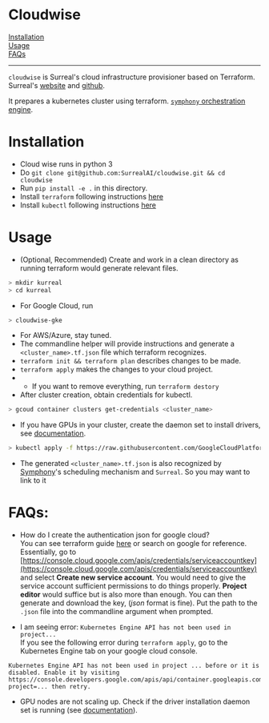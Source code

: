 # Cloudwise
[Installation](#installation)  
[Usage](#usage)  
[FAQs](#faqs)  

---

`cloudwise` is Surreal's cloud infrastructure provisioner based on Terraform. Surreal's [website](surreal.stanford.edu) and [github](https://github.com/SurrealAI/Surreal).

It prepares a kubernetes cluster using terraform.
[`symphony` orchestration engine](https://github.com/SurrealAI/symphony). 

# Installation
* Cloud wise runs in python 3
* Do `git clone git@github.com:SurrealAI/cloudwise.git && cd cloudwise`
* Run `pip install -e .` in this directory.
* Install `terraform` following instructions [here](https://www.terraform.io/intro/getting-started/install.html)
* Install `kubectl` following instructions [here](https://kubernetes.io/docs/tasks/tools/install-kubectl/)

# Usage
* (Optional, Recommended) Create and work in a clean directory as running terraform would generate relevant files. 
```bash
> mkdir kurreal
> cd kurreal
```

* For Google Cloud, run 
```bash
> cloudwise-gke
```

* For AWS/Azure, stay tuned.
* The commandline helper will provide instructions and generate a `<cluster_name>.tf.json` file which terraform recognizes.
* `terraform init && terraform plan` describes changes to be made. 
* `terraform apply` makes the changes to your cloud project. 
* * If you want to remove everything, run `terraform destory`
* After cluster creation, obtain credentials for kubectl.
```bash
> gcoud container clusters get-credentials <cluster_name>
```
* If you have GPUs in your cluster, create the daemon set to install drivers, see [documentation](https://cloud.google.com/kubernetes-engine/docs/how-to/gpus#installing_drivers).
```bash
> kubectl apply -f https://raw.githubusercontent.com/GoogleCloudPlatform/container-engine-accelerators/stable/nvidia-driver-installer/cos/daemonset-preloaded.yaml
```
* The generated `<cluster_name>.tf.json` is also recognized by [Symphony](https://github.com/SurrealAI/symphony)'s scheduling mechanism and `Surreal`. So you may want to link to it 

# FAQs:
* How do I create the authentication json for google cloud?  
You can see terraform guide [here](https://www.terraform.io/docs/providers/google/index.html) or search on google for reference. Essentially, go to [https://console.cloud.google.com/apis/credentials/serviceaccountkey](https://console.cloud.google.com/apis/credentials/serviceaccountkey) and select **Create new service account**. You would need to give the service account sufficient permissions to do things properly. **Project editor** would suffice but is also more than enough. You can then generate and download the key, (*json* format is fine). Put the path to the `.json` file into the commandline argument when prompted.

* I am seeing error: `Kubernetes Engine API has not been used in project...`  
If you see the following error during `terraform apply`, go to the Kubernetes Engine tab on your google cloud console.
```
Kubernetes Engine API has not been used in project ... before or it is disabled. Enable it by visiting https://console.developers.google.com/apis/api/container.googleapis.com/overview?project=... then retry.
```

* GPU nodes are not scaling up. Check if the driver installation daemon set is running (see [documentation](https://cloud.google.com/kubernetes-engine/docs/how-to/gpus#installing_drivers)).

